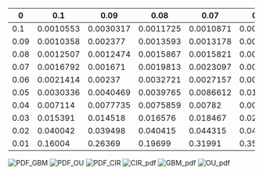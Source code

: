 | 0    | 0.1       | 0.09      | 0.08      | 0.07      | 0.06      | 0.05      | 0.04      | 0.03      | 0.02      | 0.01      |
|------|-----------|-----------|-----------|-----------|-----------|-----------|-----------|-----------|-----------|-----------|
| 0.1  | 0.0010553 | 0.0030317 | 0.0011725 | 0.0010871 | 0.0012623 | 0.020525  | 0.0016286 | 0.0025879 | 0.0037575 | 0.0063635 |
| 0.09 | 0.0010358 | 0.002377  | 0.0013593 | 0.0013178 | 0.001759  | 0.0019165 | 0.0035135 | 0.0023178 | 0.004162  | 0.0083633 |
| 0.08 | 0.0012507 | 0.0012474 | 0.0015867 | 0.0015821 | 0.0018238 | 0.0019271 | 0.0022084 | 0.0029808 | 0.0038909 | 0.0094902 |
| 0.07 | 0.0016792 | 0.001671  | 0.0019813 | 0.0023097 | 0.00228   | 0.0028918 | 0.0028362 | 0.004213  | 0.0066782 | 0.010687  |
| 0.06 | 0.0021414 | 0.00237   | 0.0032721 | 0.0027157 | 0.0027944 | 0.0037529 | 0.0043832 | 0.0061494 | 0.0068472 | 0.016722  |
| 0.05 | 0.0030336 | 0.0040469 | 0.0039765 | 0.0086612 | 0.01042   | 0.011857  | 0.011846  | 0.0086303 | 0.012752  | 0.019429  |
| 0.04 | 0.007114  | 0.0077735 | 0.0075859 | 0.00782   | 0.0086483 | 0.010719  | 0.013722  | 0.015895  | 0.021158  | 0.037557  |
| 0.03 | 0.015391  | 0.014518  | 0.016576  | 0.018467  | 0.021221  | 0.022087  | 0.028761  | 0.037468  | 0.044668  | 0.090058  |
| 0.02 | 0.040042  | 0.039498  | 0.040415  | 0.044315  | 0.047202  | 0.058515  | 0.06323   | 0.07831   | 0.11007   | 0.20606   |
| 0.01 | 0.16004   | 0.26369   | 0.19699   | 0.31991   | 0.35541   | 0.38613   | 0.42793   | 0.42958   | 0.45955   | 0.8036    |


![PDF_GBM](https://user-images.githubusercontent.com/42924282/131611404-ba414a8f-0ced-4e7c-a069-72a40199d9ee.png)
![PDF_OU](https://user-images.githubusercontent.com/42924282/131611409-33835764-1962-4831-80fb-a22028870d13.png)
![PDF_CIR](https://user-images.githubusercontent.com/42924282/131611411-0fedecf6-d2d7-463c-8e95-d58d829a2852.png)
![CIR_pdf](https://user-images.githubusercontent.com/42924282/132133255-24a0a97a-9d0c-4015-b6bf-395472175dab.png)
![GBM_pdf](https://user-images.githubusercontent.com/42924282/132133258-7d76b48b-26cb-4825-b118-a94a0f810eef.png)
![OU_pdf](https://user-images.githubusercontent.com/42924282/132133259-34203a07-a9b3-4184-b917-d508eef43b4b.png)
